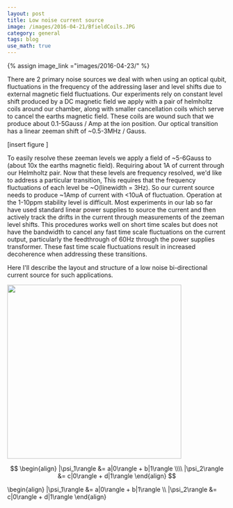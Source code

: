 ```yaml
---
layout: post
title: Low noise current source
image: /images/2016-04-21/BfieldCoils.JPG
category: general
tags: blog
use_math: true
---
```


{% assign image_link ="images/2016-04-23/" %}


There are 2 primary noise sources we deal with when using an optical qubit, fluctuations in the frequency of the addressing laser and level shifts due to external magnetic field fluctuations. Our experiments rely on constant level shift produced by a DC magnetic field we apply with a pair of helmholtz coils around our chamber, along with smaller cancellation coils which serve to cancel the earths magnetic field. These coils are wound such that we produce about 0.1-5Gauss / Amp at the ion position. Our optical transition has a linear zeeman shift of ~0.5-3MHz / Gauss. 

[insert figure ]

To easily resolve these zeeman levels we apply a field of ~5-6Gauss to (about 10x the earths magnetic field). Requiring about 1A of current through our Helmholtz pair. Now that these levels are frequency resolved, we'd like to address a particular transition, This requires that the frequency fluctuations of each level be ~O(linewidth = 3Hz). So our current source needs to produce ~1Amp of current with <10uA of fluctuation. Operation at the 1-10ppm stability level is difficult. Most experiments in our lab so far have used standard linear power supplies to source the current and then actively track the drifts in the current through measurements of the zeeman level shifts. This procedures works well on short time scales but does not have the bandwidth to cancel any fast time scale fluctuations on the current output, particularly the feedthrough of 60Hz through the power supplies transformer. These fast time scale fluctuations result in increased decoherence when addressing these transitions. 

Here I'll describe the layout and structure of a low noise bi-directional current source for such applications. 

<a href="{{image_link}}QuCCBRD.png">
<img src="{{image_link}}QUCCBRD.png" width="400px"/>
</a>

$$
  \begin{align}
    |\psi_1\rangle &= a|0\rangle + b|1\rangle \\\\
    |\psi_2\rangle &= c|0\rangle + d|1\rangle
  \end{align}
$$

  \begin{align}
    |\psi_1\rangle &= a|0\rangle + b|1\rangle \\\\
    |\psi_2\rangle &= c|0\rangle + d|1\rangle
  \end{align}